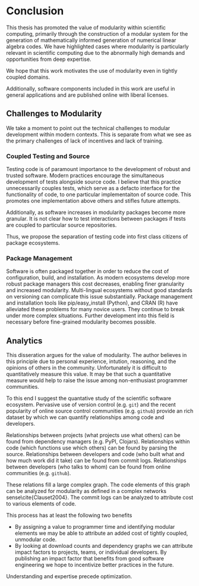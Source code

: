 
Conclusion
==========

This thesis has promoted the value of modularity within scientific computing, primarily through the construction of a modular system for the generation of mathematically informed generation of numerical linear algebra codes.  We have highlighted cases where modularity is particularly relevant in scientific computing due to the abnormally high demands and opportunities from deep expertise.

We hope that this work motivates the use of modularity even in tightly coupled domains.  

Additionally, software components included in this work are useful in general applications and are published online with liberal licenses. 


Challenges to Modularity
------------------------

We take a moment to point out the technical challenges to modular development within modern contexts.  This is separate from what we see as the primary challenges of lack of incentives and lack of training.


### Coupled Testing and Source

Testing code is of paramount importance to the development of robust and trusted software.  Modern practices encourage the simultaneous development of tests alongside source code.  I believe that this practice unnecessarily couples tests, which serve as a defacto interface for the functionality of code, to one particular implementaiton of source code.  This promotes one implementation above others and stifles future attempts. 

Additionally, as software increases in modularity packages become more granular.  It is not clear how to test interactions between packages if tests are coupled to particular source repositories.

Thus, we propose the separation of testing code into first class citizens of package ecosystems.


### Package Management

Software is often packaged together in order to reduce the cost of configuration, build, and installation.  As modern ecosystems develop more robust package managers this cost decreases, enabling finer granularity and increased modularity.  Multi-lingual ecosystems without good standards on versioning can complicate this issue substantially.  Package management and installation tools like pip/easy_install (Python), and CRAN (R) have alleviated these problems for many novice users.  They continue to break under more complex situations.  Further development into this field is necessary before fine-grained modularity becomes possible.


Analytics
---------

This disseration argues for the value of modularity.  The author believes in this principle due to personal experience, intution, reasoning, and the opinions of others in the community.  Unfortunately it is difficult to quantitatively measure this value.  It may be that such a quantitative measure would help to raise the issue among non-enthusiast programmer communities.

To this end I suggest the quantative study of the scientific software ecosystem.  Pervasive use of version control (e.g. `git`) and the recent popularity of online source control communities (e.g. `github`) provide an rich dataset by which we can quantify relationships among code and developers.  

Relationships between projects (what projects use what others) can be found from dependency managers (e.g. PyPI, Clojars). Relationships within code (which functions use which others) can be found by parsing the source.  Relationships between developers and code (who built what and how much work did it take) can be found from commit logs.  Relationships between developers (who talks to whom) can be found from online communities (e.g. `github`).  

These relations fill a large complex graph.  The code elements of this graph can be analyzed for modularity as defined in a complex networks sense\cite{Clauset2004}.  The commit logs can be analyzed to attribute cost to various elements of code.

This process has at least the following two benefits

*   By assigning a value to programmer time and identifying modular elements we may be able to attribute an added cost of tightly coupled, unmodular code.
*   By looking at download counts and dependency graphs we can attribute impact factors to projects, teams, or individual developers.  By publishing an impact factor that benefits from good software engineering we hope to incentivize better practices in the future.

Understanding and expertise precede optimization.
